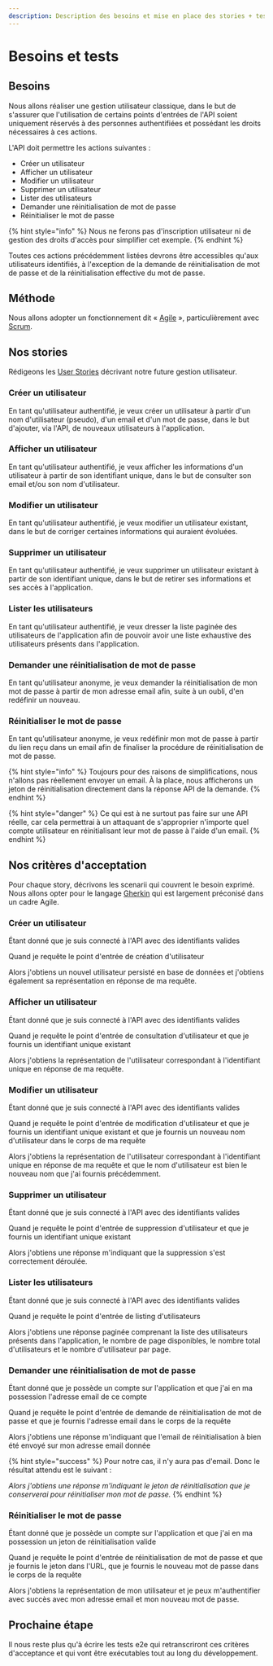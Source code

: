 ```yaml
---
description: Description des besoins et mise en place des stories + tests d'acceptance
---
```


# Besoins et tests

## Besoins

Nous allons réaliser une gestion utilisateur classique, dans le but de s'assurer que l'utilisation de certains points d'entrées de l'API soient uniquement réservés à des personnes authentifiées et possédant les droits nécessaires à ces actions.

L'API doit permettre les actions suivantes :

* Créer un utilisateur
* Afficher un utilisateur
* Modifier un utilisateur
* Supprimer un utilisateur
* Lister des utilisateurs
* Demander une réinitialisation de mot de passe
* Réinitialiser le mot de passe

{% hint style="info" %}
Nous ne ferons pas d'inscription utilisateur ni de gestion des droits d'accès pour simplifier cet exemple.
{% endhint %}

Toutes ces actions précédemment listées devrons être accessibles qu'aux utilisateurs identifiés, à l'exception de la demande de réinitialisation de mot de passe et de la réinitialisation effective du mot de passe.

## Méthode

Nous allons adopter un fonctionnement dit « [Agile](https://agiliste.fr/introduction-methodes-agiles/) », particulièrement avec [Scrum](https://agiliste.fr/guide-de-demarrage-scrum/).

## Nos stories

Rédigeons les [User Stories](https://www.mountaingoatsoftware.com/agile/user-stories) décrivant notre future gestion utilisateur.

### Créer un utilisateur

En tant qu'utilisateur authentifié, je veux créer un utilisateur à partir d'un nom d'utilisateur \(pseudo\), d'un email et d'un mot de passe, dans le but d'ajouter, via l'API, de nouveaux utilisateurs à l'application.

### Afficher un utilisateur

En tant qu'utilisateur authentifié, je veux afficher les informations d'un utilisateur à partir de son identifiant unique, dans le but de consulter son email et/ou son nom d'utilisateur.

### Modifier un utilisateur

En tant qu'utilisateur authentifié, je veux modifier un utilisateur existant, dans le but de corriger certaines informations qui auraient évoluées.

### Supprimer un utilisateur

En tant qu'utilisateur authentifié, je veux supprimer un utilisateur existant à partir de son identifiant unique, dans le but de retirer ses informations et ses accès à l'application.

### Lister les utilisateurs

En tant qu'utilisateur authentifié, je veux dresser la liste paginée des utilisateurs de l'application afin de pouvoir avoir une liste exhaustive des utilisateurs présents dans l'application.

### Demander une réinitialisation de mot de passe

En tant qu'utilisateur anonyme, je veux demander la réinitialisation de mon mot de passe à partir de mon adresse email afin, suite à un oubli, d'en redéfinir un nouveau.

### Réinitialiser le mot de passe

En tant qu'utilisateur anonyme, je veux redéfinir mon mot de passe à partir du lien reçu dans un email afin de finaliser la procédure de réinitialisation de mot de passe.

{% hint style="info" %}
Toujours pour des raisons de simplifications, nous n'allons pas réellement envoyer un email. À la place, nous afficherons un jeton de réinitialisation directement dans la réponse API de la demande.
{% endhint %}

{% hint style="danger" %}
Ce qui est à ne surtout pas faire sur une API réelle, car cela permettrai à un attaquant de s'approprier n'importe quel compte utilisateur en réinitialisant leur mot de passe à l'aide d'un email.
{% endhint %}

## Nos critères d'acceptation

Pour chaque story, décrivons les scenarii qui couvrent le besoin exprimé. Nous allons opter pour le langage [Gherkin](http://agileutile.fr/outils/gherkin-tests-acceptance/) qui est largement préconisé dans un cadre Agile.

### Créer un utilisateur

Étant donné que je suis connecté à l'API avec des identifiants valides

Quand je requête le point d'entrée de création d'utilisateur

Alors j'obtiens un nouvel utilisateur persisté en base de données et j'obtiens également sa représentation en réponse de ma requête.

### Afficher un utilisateur

Étant donné que je suis connecté à l'API avec des identifiants valides

Quand je requête le point d'entrée de consultation d'utilisateur et que je fournis un identifiant unique existant

Alors j'obtiens la représentation de l'utilisateur correspondant à l'identifiant unique en réponse de ma requête.

### Modifier un utilisateur

Étant donné que je suis connecté à l'API avec des identifiants valides

Quand je requête le point d'entrée de modification d'utilisateur et que je fournis un identifiant unique existant et que je fournis un nouveau nom d'utilisateur dans le corps de ma requête

Alors j'obtiens la représentation de l'utilisateur correspondant à l'identifiant unique en réponse de ma requête et que le nom d'utilisateur est bien le nouveau nom que j'ai fournis précédemment.

### Supprimer un utilisateur

Étant donné que je suis connecté à l'API avec des identifiants valides

Quand je requête le point d'entrée de suppression d'utilisateur et que je fournis un identifiant unique existant

Alors j'obtiens une réponse m'indiquant que la suppression s'est correctement déroulée.

### Lister les utilisateurs

Étant donné que je suis connecté à l'API avec des identifiants valides

Quand je requête le point d'entrée de listing d'utilisateurs

Alors j'obtiens une réponse paginée comprenant la liste des utilisateurs présents dans l'application, le nombre de page disponibles, le nombre total d'utilisateurs et le nombre d'utilisateur par page.

### Demander une réinitialisation de mot de passe

Étant donné que je possède un compte sur l'application et que j'ai en ma possession l'adresse email de ce compte

Quand je requête le point d'entrée de demande de réinitialisation de mot de passe et que je fournis l'adresse email dans le corps de la requête

Alors j'obtiens une réponse m'indiquant que l'email de réinitialisation à bien été envoyé sur mon adresse email donnée

{% hint style="success" %}
Pour notre cas, il n'y aura pas d'email. Donc le résultat attendu est le suivant :

_Alors j'obtiens une réponse m'indiquant le jeton de réinitialisation que je conserverai pour réinitialiser mon mot de passe._
{% endhint %}

### Réinitialiser le mot de passe

Étant donné que je possède un compte sur l'application et que j'ai en ma possession un jeton de réinitialisation valide

Quand je requête le point d'entrée de réinitialisation de mot de passe et que je fournis le jeton dans l'URL, que je fournis le nouveau mot de passe dans le corps de la requête

Alors j'obtiens la représentation de mon utilisateur et je peux m'authentifier avec succès avec mon adresse email et mon nouveau mot de passe.

## Prochaine étape

Il nous reste plus qu'à écrire les tests e2e qui retranscriront ces critères d'acceptance et qui vont être exécutables tout au long du développement.

